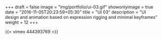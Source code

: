 +++
draft = false
image = "img/portfolio/ui-03.gif"
showonlyimage = true
date = "2016-11-05T20:23:59+05:30"
title = "UI 03"
description = "UI design and animation based on expression rigging and minimal keyframes"
weight = 12
+++

{{< vimeo 444393769 >}}